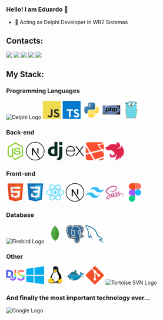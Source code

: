 ### Hello! I am Eduardo 👋

- 🔭 Acting as Delphi Developer in WR2 Sistemas

## Contacts:

<div>
<a href="https://www.instagram.com/edufvicentini/" target="_blank"><img src="https://img.shields.io/badge/-Instagram-%23E4405F?style=for-the-badge&logo=instagram&logoColor=white" target="_blank"></a>
<a href = "mailto:eduardofvicentini@gmail.com"><img src="https://img.shields.io/badge/Gmail-D14836?style=for-the-badge&logo=gmail&logoColor=white" target="_blank"></a>
<a href="https://www.linkedin.com/in/eduardofvicentini/" target="_blank"><img src="https://img.shields.io/badge/-LinkedIn-%230077B5?style=for-the-badge&logo=linkedin&logoColor=white" target="_blank"></a> 
<a href="https://open.spotify.com/artist/49uDffcMhwfjw48sXo4nlF" target="_blank"><img src="https://img.shields.io/badge/-SPOTIFY-black?style=for-the-badge&logo=spotify" target="_blank"></a>
<img src="https://img.shields.io/badge/Eduardo%20F.%20Vicentini%207264-lavender?style=for-the-badge&logo=discord" target="_blank">
</div>

## My Stack:
  ### Programming Languages
  <div>
    <img src="https://encrypted-tbn0.gstatic.com/images?q=tbn:ANd9GcTZ3mq4xJcDphrmkmU7ZwbxUJN8kL2SslF6Lw&usqp=CAU" alt="Delphi Logo" width="50" height="50"/>
    <img src="https://github.com/devicons/devicon/blob/master/icons/javascript/javascript-original.svg" alt="JavaScript Logo" width="50" height="50"/>
    <img src="https://github.com/devicons/devicon/blob/master/icons/typescript/typescript-original.svg" alt="Typescript Logo" width="50" height="50"/>
    <img src="https://github.com/devicons/devicon/blob/master/icons/python/python-original.svg" alt="Python Logo" width="50" height="50"/>
    <img src="https://github.com/devicons/devicon/blob/master/icons/php/php-original.svg" alt="PHP Logo" width="50" height="50"/>
    <img src="https://github.com/devicons/devicon/blob/master/icons/go/go-original.svg" alt="Go Logo" width="50" height="50"/>
  </div>

  ### Back-end
  <div>
    <img src="https://github.com/devicons/devicon/blob/master/icons/nodejs/nodejs-original.svg" alt="NodeJs Logo" width="50" height="50"/>
    <img src="https://github.com/devicons/devicon/blob/master/icons/nextjs/nextjs-line.svg" alt="NextJs Logo" width="50" height="50"/>
    <img src="https://github.com/devicons/devicon/blob/master/icons/django/django-plain.svg" alt="Django Logo" width="50" height="50"/>
    <img src="https://github.com/devicons/devicon/blob/master/icons/express/express-original.svg" alt="Express Logo" width="50" height="50"/>
    <img src="https://github.com/devicons/devicon/blob/master/icons/laravel/laravel-plain.svg" alt="Laravel Logo" width="50" height="50"/>
    <img src="https://github.com/devicons/devicon/blob/master/icons/nestjs/nestjs-plain.svg" alt="NestJs Logo" width="50" height="50"/>
  </div>
  
  ### Front-end
  <div>
    <img src="https://github.com/devicons/devicon/blob/master/icons/html5/html5-original.svg" alt="HTML Logo" width="50" height="50"/>
    <img src="https://github.com/devicons/devicon/blob/master/icons/css3/css3-original.svg" alt="CSS Logo" width="50" height="50"/>
    <img src="https://github.com/devicons/devicon/blob/master/icons/react/react-original.svg" alt="React Logo" width="50" height="50"/>
    <img src="https://github.com/devicons/devicon/blob/master/icons/nextjs/nextjs-line.svg" alt="NextJs Logo" width="50" height="50"/>
    <img src="https://github.com/devicons/devicon/blob/master/icons/tailwindcss/tailwindcss-plain.svg" alt="TailwindCss Logo" width="50" height="50"/>
    <img src="https://github.com/devicons/devicon/blob/master/icons/sass/sass-original.svg" alt="Sass Logo" width="50" height="50"/>
    <img src="https://github.com/devicons/devicon/blob/master/icons/figma/figma-original.svg" alt="Figma Logo" width="50" height="50"/>
  </div>  
    
  ### Database
  <div>
    <img src="https://firebirdsql.org/file/about/firebird-logo-500.png" alt="Firebird Logo" width="50" height="50"/>
    <img src="https://github.com/devicons/devicon/blob/master/icons/mongodb/mongodb-original.svg" alt="MongoDB Logo" width="50" height="50"/>
    <img src="https://github.com/devicons/devicon/blob/master/icons/postgresql/postgresql-original.svg" alt="Postgresql Logo" width="50" height="50"/>
    <img src="https://github.com/devicons/devicon/blob/master/icons/mysql/mysql-original.svg" alt="MySQL Logo" width="50" height="50"/>
  </div>  
  
  ### Other
  <div>
    <img src="https://github.com/devicons/devicon/blob/master/icons/discordjs/discordjs-original.svg" alt="DiscordJS Logo" width="50" height="50"/>
    <img src="https://github.com/devicons/devicon/blob/master/icons/windows8/windows8-original.svg" alt="Windows Logo" width="50" height="50"/>
    <img src="https://github.com/devicons/devicon/blob/master/icons/linux/linux-original.svg" alt="Linux Logo" width="50" height="50"/>
    <img src="https://github.com/devicons/devicon/blob/master/icons/docker/docker-original.svg" alt="Docker Logo" width="50" height="50"/>
    <img src="https://github.com/devicons/devicon/blob/master/icons/git/git-original.svg" alt="Git Logo" width="50" height="50"/>
    <img src="https://tortoisesvn.net/assets/img/logo-256x256.png" alt="Tortoise SVN Logo" width="50" height="50"/>
  </div>  
  
  ### And finally the most important technology ever...
  <div>
    <img src="https://cdn5-ss8.sharpschool.com/UserFiles/Servers/Server_1015762/Image/Google/Google.png" alt="Google Logo" width="150"/>
  </div>  
